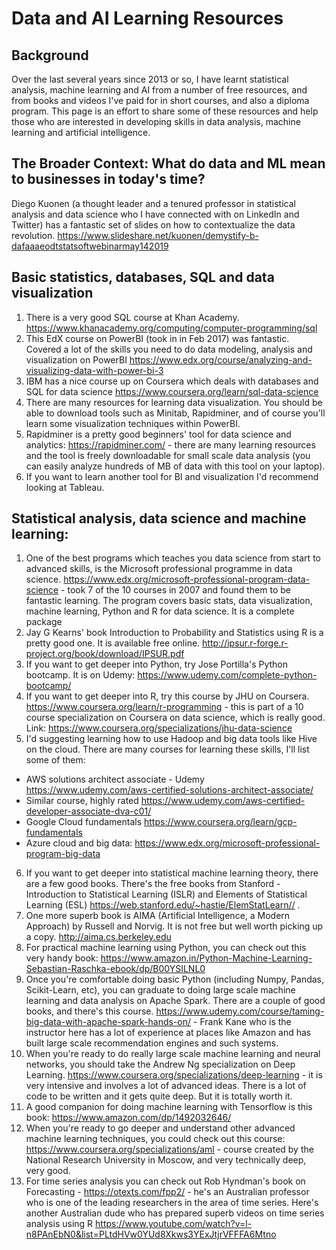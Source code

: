# Data and AI Learning Resources

## Background
Over the last several years since 2013 or so, I have learnt statistical analysis, machine learning and AI from a number of free resources, and from books and videos I've paid for in short courses, and also a diploma program. This page is an effort to share some of these resources and help those who are interested in developing skills in data analysis, machine learning and artificial intelligence.

## The Broader Context: What do data and ML mean to businesses in today's time?

Diego Kuonen (a thought leader and a tenured professor in statistical analysis and data science who I have connected with on LinkedIn and Twitter) has a fantastic set of slides on how to contextualize the data revolution. https://www.slideshare.net/kuonen/demystify-b-dafaaaeodtstatsoftwebinarmay142019 

## Basic statistics, databases, SQL and data visualization

1. There is a very good SQL course at Khan Academy. https://www.khanacademy.org/computing/computer-programming/sql 
2. This EdX course on PowerBI (took in in Feb 2017) was fantastic. Covered a lot of the skills you need to do data modeling, analysis and visualization on PowerBI https://www.edx.org/course/analyzing-and-visualizing-data-with-power-bi-3  
3. IBM has a nice course up on Coursera which deals with databases and SQL for data science  https://www.coursera.org/learn/sql-data-science 
4. There are many resources for learning data visualization. You should be able to download tools such as Minitab, Rapidminer, and of course you'll learn some visualization techniques within PowerBI. 
5. Rapidminer is a pretty good beginners' tool for data science and analytics: https://rapidminer.com/ - there are many learning resources and the tool is freely downloadable for small scale data analysis (you can easily analyze hundreds of MB of data with this tool on your laptop). 
6. If you want to learn another tool for BI and visualization I'd recommend looking at Tableau.

## Statistical analysis, data science and machine learning:

1. One of the best programs which teaches you data science from start to advanced skills, is the Microsoft professional programme in data science.  https://www.edx.org/microsoft-professional-program-data-science - took 7 of the 10 courses in 2007 and found them to be fantastic learning. The program covers basic stats, data visualization, machine learning, Python and R for data science. It is a complete package
2. Jay G Kearns' book Introduction to Probability and Statistics using R is a pretty good one. It is available free online.  http://ipsur.r-forge.r-project.org/book/download/IPSUR.pdf 
3. If you want to get deeper into Python, try Jose Portilla's Python bootcamp. It is on Udemy:  https://www.udemy.com/complete-python-bootcamp/
4. If you want to get deeper into R, try this course by JHU on Coursera. https://www.coursera.org/learn/r-programming - this is part of a 10 course specialization on Coursera on data science, which is really good. Link:  https://www.coursera.org/specializations/jhu-data-science 
5. I'd suggesting learning how to use Hadoop and big data tools like Hive on the cloud. There are many courses for learning these skills, I'll list some of them:
  - AWS solutions architect associate - Udemy https://www.udemy.com/aws-certified-solutions-architect-associate/ 
  - Similar course, highly rated  https://www.udemy.com/aws-certified-developer-associate-dva-c01/ 
  - Google Cloud fundamentals https://www.coursera.org/learn/gcp-fundamentals  
  - Azure cloud and big data:  https://www.edx.org/microsoft-professional-program-big-data 
6. If you want to get deeper into statistical machine learning theory, there are a few good books. 
There's the free books from Stanford - Introduction to Statistical Learning (ISLR) and Elements of Statistical Learning (ESL)  https://web.stanford.edu/~hastie/ElemStatLearn// . 
7. One more superb book is AIMA (Artificial Intelligence, a Modern Approach) by Russell and Norvig. It is not free but well worth picking up a copy. http://aima.cs.berkeley.edu
8. For practical machine learning using Python, you can check out this very handy book:  https://www.amazon.in/Python-Machine-Learning-Sebastian-Raschka-ebook/dp/B00YSILNL0 
9. Once you're comfortable doing basic Python (including Numpy, Pandas, Scikit-Learn, etc), you can graduate to doing large scale machine learning and data analysis on Apache Spark. There are a couple of good books, and there's this course.  https://www.udemy.com/course/taming-big-data-with-apache-spark-hands-on/ - Frank Kane who is the instructor here has a lot of experience at places like Amazon and has built large scale recommendation engines and such systems.
10. When you're ready to do really large scale machine learning and neural networks, you should take the Andrew Ng specialization on Deep Learning.  https://www.coursera.org/specializations/deep-learning - it is very intensive and involves a lot of advanced ideas. There is a lot of code to be written and it gets quite deep. But it is totally worth it.
11. A good companion for doing machine learning with Tensorflow is this book:  https://www.amazon.com/dp/1492032646/ 
12. When you're ready to go deeper and understand other advanced machine learning techniques, you could check out this course: https://www.coursera.org/specializations/aml - course created by the National Research University in Moscow, and very technically deep, very good.
13. For time series analysis you can check out Rob Hyndman's book on Forecasting -  https://otexts.com/fpp2/ - he's an Australian professor who is one of the leading researchers in the area of time series. Here's another Australian dude who has prepared superb videos on time series analysis using R  https://www.youtube.com/watch?v=l-n8PAnEbN0&list=PLtdHVw0YUd8Xkws3YExJtjrVFFFA6Mtno 
